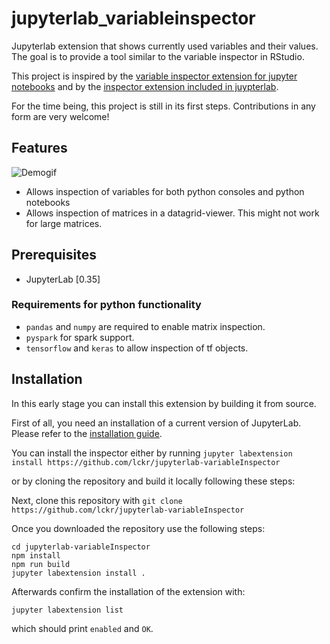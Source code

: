 # jupyterlab_variableinspector



Jupyterlab extension that shows currently used variables and their values. The goal is to provide a tool similar to the variable inspector in RStudio.

This project is inspired by the [variable inspector extension for jupyter notebooks](https://github.com/ipython-contrib/jupyter_contrib_nbextensions/tree/master/src/jupyter_contrib_nbextensions/nbextensions/varInspector) and by the [inspector extension included in juypterlab](https://github.com/jupyterlab/jupyterlab/tree/master/packages/inspector-extension).

For the time being, this project is still in its first steps. Contributions in any form are very welcome!

## Features
![Demogif](early_demo.gif)
- Allows inspection of variables for both python consoles and python notebooks
- Allows inspection of matrices in a datagrid-viewer. This might not work for large matrices.

## Prerequisites

* JupyterLab [0.35] 

### Requirements for python functionality

- `pandas` and `numpy` are required to enable matrix inspection.
- `pyspark` for spark support.
- `tensorflow` and `keras` to allow inspection of tf objects.



## Installation
In this early stage you can install this extension by building it from source.  

First of all, you need an installation of a current version of JupyterLab. Please refer to the [installation guide](https://github.com/jupyterlab/jupyterlab#installation).

You can install the inspector either by running `jupyter labextension install https://github.com/lckr/jupyterlab-variableInspector`

or by cloning the repository and build it locally following these steps:


Next, clone this repository with `git clone https://github.com/lckr/jupyterlab-variableInspector`

Once you downloaded the repository use the following steps:
```
cd jupyterlab-variableInspector
npm install
npm run build 
jupyter labextension install . 
``` 

Afterwards confirm the installation of the extension with:
```
jupyter labextension list
```
which should print `enabled` and `OK`.



